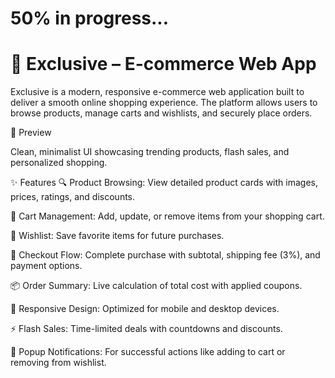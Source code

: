 # 50% in progress...

# 🛒 Exclusive – E-commerce Web App

Exclusive is a modern, responsive e-commerce web application built to deliver a smooth online shopping experience. The platform allows users to browse products, manage carts and wishlists, and securely place orders.

📸 Preview

Clean, minimalist UI showcasing trending products, flash sales, and personalized shopping.

✨ Features
🔍 Product Browsing: View detailed product cards with images, prices, ratings, and discounts.

🛒 Cart Management: Add, update, or remove items from your shopping cart.

💖 Wishlist: Save favorite items for future purchases.

🧾 Checkout Flow: Complete purchase with subtotal, shipping fee (3%), and payment options.

📦 Order Summary: Live calculation of total cost with applied coupons.

📱 Responsive Design: Optimized for mobile and desktop devices.

⚡ Flash Sales: Time-limited deals with countdowns and discounts.

💬 Popup Notifications: For successful actions like adding to cart or removing from wishlist.